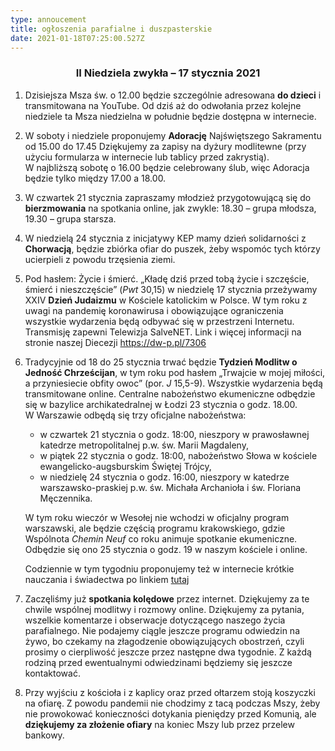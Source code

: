```yaml
---
type: annoucement
title: ogłoszenia parafialne i duszpasterskie
date: 2021-01-18T07:25:00.527Z
---
```

<!--StartFragment-->

<h3 style="text-align:center;">II Niedziela zwykła – 17 stycznia 2021</h3>

1. Dzisiejsza Msza św. o 12.00 będzie szczególnie adresowana **do dzieci** i transmitowana na YouTube. Od dziś aż do odwołania przez kolejne niedziele ta Msza niedzielna w południe będzie dostępna w internecie. 
2. W soboty i niedziele proponujemy **Adorację** Najświętszego Sakramentu od 15.00 do 17.45 Dziękujemy za zapisy na dyżury modlitewne (przy użyciu formularza w internecie lub tablicy przed zakrystią).\
   W najbliższą sobotę o 16.00 będzie celebrowany ślub, więc Adoracja będzie tylko między 17.00 a 18.00.
3. W czwartek 21 stycznia zapraszamy młodzież przygotowującą się do **bierzmowania** na spotkania online, jak zwykle: 18.30 – grupa młodsza, 19.30 – grupa starsza.
4. W niedzielą 24 stycznia z inicjatywy KEP mamy dzień solidarności z **Chorwacją**, będzie zbiórka ofiar do puszek, żeby wspomóc tych którzy ucierpieli z powodu trzęsienia ziemi.
5. Pod hasłem: Życie i śmierć. „Kładę dziś przed tobą życie i szczęście, śmierć i nieszczęście” (*Pwt* 30,15) w niedzielę 17 stycznia przeżywamy XXIV **Dzień Judaizmu** w Kościele katolickim w Polsce. W tym roku z uwagi na pandemię koronawirusa i obowiązujące ograniczenia wszystkie wydarzenia będą odbywać się w przestrzeni Internetu. Transmisję zapewni Telewizja SalveNET. Link i więcej informacji na stronie naszej Diecezji <https://dw-p.pl/7306>
6. Tradycyjnie od 18 do 25 stycznia trwać będzie **Tydzień Modlitw o Jedność Chrześcijan**, w tym roku pod hasłem „Trwajcie w mojej miłości, a przyniesiecie obfity owoc” (por. *J* 15,5-9). Wszystkie wydarzenia będą transmitowane online. Centralne nabożeństwo ekumeniczne odbędzie się w bazylice archikatedralnej w Łodzi 23 stycznia o godz. 18.00.\
   W Warszawie odbędą się trzy oficjalne nabożeństwa:

   * w czwartek 21 stycznia o godz. 18:00, nieszpory w prawosławnej katedrze metropolitalnej p.w. św. Marii Magdaleny,
   * w piątek 22 stycznia o godz. 18:00, nabożeństwo Słowa w kościele ewangelicko-augsburskim Świętej Trójcy,
   * w niedzielę 24 stycznia o godz. 16:00, nieszpory w katedrze warszawsko-praskiej p.w. św. Michała Archanioła i św. Floriana Męczennika. 

   W tym roku wieczór w Wesołej nie wchodzi w oficjalny program warszawski, ale będzie częścią programu krakowskiego, gdzie Wspólnota *Chemin Neuf* co roku animuje spotkanie ekumeniczne. Odbędzie się ono 25 stycznia o godz. 19 w naszym kościele i online.

   Codziennie w tym tygodniu proponujemy też w internecie krótkie nauczania i świadectwa po linkiem [tutaj](<https://www.youtube.com/watch?v=vCDXyusNyVE&list=PLE3lcIRSZ2t9SKeq6LIVub3lXKORdeHSF>)
7. Zaczęliśmy już **spotkania kolędowe** przez internet. Dziękujemy za te chwile wspólnej modlitwy i rozmowy online. Dziękujemy za pytania, wszelkie komentarze i obserwacje dotyczącego naszego życia parafialnego. Nie podajemy ciągle jeszcze programu odwiedzin na żywo, bo czekamy na złagodzenie obowiązujących obostrzeń, czyli prosimy o cierpliwość jeszcze przez następne dwa tygodnie. Z każdą rodziną przed ewentualnymi odwiedzinami będziemy się jeszcze kontaktować.
8. Przy wyjściu z kościoła i z kaplicy oraz przed ołtarzem stoją koszyczki na ofiarę. Z powodu pandemii nie chodzimy z tacą podczas Mszy, żeby nie prowokować konieczności dotykania pieniędzy przed Komunią, ale **dziękujemy za złożenie ofiary** na koniec Mszy lub przez przelew bankowy.

<!--EndFragment-->